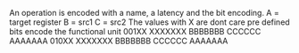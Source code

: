 
An operation is encoded with a name, a latency and the bit encoding.
A = target register
B = src1
C = src2
The values with X are dont care
pre defined bits encode the functional unit 
<opp name="ADD">
        <lat value="1" />
        001XX XXXXXXX BBBBBBB CCCCCC AAAAAAA
</opp>
<opp name="SUB">
        <lat value="1" />
        010XX XXXXXXX BBBBBBB CCCCCC AAAAAAA
</opp>
